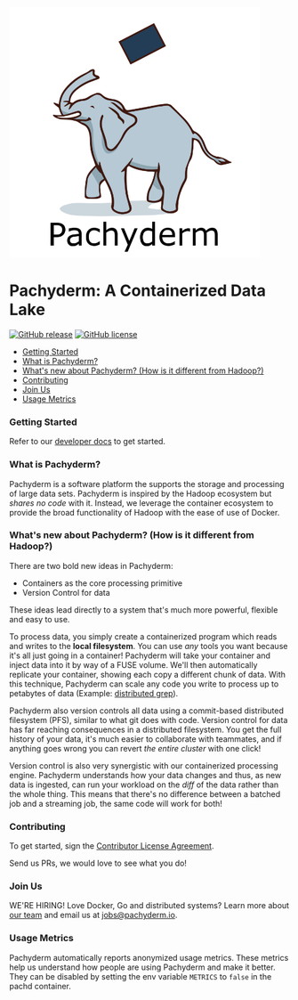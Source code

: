 <img src='doc/GH_logo.png' width='450' height='450' title='Pachyderm'>

# Pachyderm: A Containerized Data Lake
[![GitHub release](https://img.shields.io/github/release/pachyderm/pachyderm.svg?style=flat-square)](https://github.com/pachyderm/pachyderm/releases)
[![GitHub license](https://img.shields.io/github/license/pachyderm/pachyderm.svg?style=flat-square)](https://github.com/pachyderm/pachyderm/blob/master/LICENSE)

* [Getting Started](http://pachyderm.readthedocs.io/)
* [What is Pachyderm?](#what-is-pachyderm)
* [What's new about Pachyderm? (How is it different from Hadoop?)](#whats-new-about-pachyderm-how-is-it-different-from-hadoop)
* [Contributing](#contributing)
* [Join Us](#join-us)
* [Usage Metrics](#usage-metrics)

### Getting Started

Refer to our [developer docs](http://pachyderm.readthedocs.io) to get started.

### What is Pachyderm?

Pachyderm is a software platform the supports the storage and processing of large data sets.
Pachyderm is inspired by the Hadoop ecosystem but _shares no code_ with it.
Instead, we leverage the container ecosystem to provide the broad functionality
of Hadoop with the ease of use of Docker.

### What's new about Pachyderm? (How is it different from Hadoop?)

There are two bold new ideas in Pachyderm:

- Containers as the core processing primitive
- Version Control for data

These ideas lead directly to a system that's much more powerful, flexible and easy to use. 

To process data, you simply create a containerized program which reads and writes to the **local filesystem**. You can use _any_ tools you want because it's all just going in a container! Pachyderm will take your container and inject data into it by way of a FUSE volume. We'll then automatically replicate your container, showing each copy a different chunk of data. With this technique, Pachyderm can scale any code you write to process up to petabytes of data (Example: [distributed grep](https://github.com/pachyderm/pachyderm/tree/master/examples/fruit_stand)).

Pachyderm also version controls all data using a commit-based distributed
filesystem (PFS), similar to what git does with code. Version control for data
has far reaching consequences in a distributed filesystem. You get the full
history of your data, it's much easier to collaborate with teammates, and if
anything goes wrong you can revert _the entire cluster_ with one click!

Version control is also very synergistic with our containerized processing
engine. Pachyderm understands how your data changes and thus, as new data
is ingested, can run your workload on the _diff_ of the data rather than the
whole thing. This means that there's no difference between a batched job and
a streaming job, the same code will work for both!

### Contributing

To get started, sign the [Contributor License Agreement](https://pachyderm.wufoo.com/forms/pachyderm-contributor-license-agreement).

Send us PRs, we would love to see what you do!

### Join Us

WE'RE HIRING! Love Docker, Go and distributed systems? Learn more about [our team](http://www.pachyderm.io/jobs.html) and email us at jobs@pachyderm.io.

### Usage Metrics

Pachyderm automatically reports anonymized usage metrics. These metrics help us
understand how people are using Pachyderm and make it better.  They can be
disabled by setting the env variable `METRICS` to `false` in the pachd
container.
